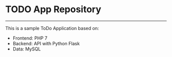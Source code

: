 # TODO App Repository
------------
This is a sample ToDo Application based on:
- Frontend: PHP 7
- Backend: API with Python Flask
- Data: MySQL
